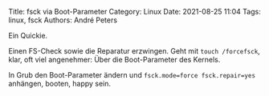 Title: fsck via Boot-Parameter
Category: Linux
Date: 2021-08-25 11:04
Tags: linux, fsck
Authors: André Peters

Ein Quickie.

Einen FS-Check sowie die Reparatur erzwingen. Geht mit `touch /forcefsck`, klar, oft viel angenehmer: Über die Boot-Parameter des Kernels.

In Grub den Boot-Parameter ändern und `fsck.mode=force fsck.repair=yes` anhängen, booten, happy sein.
